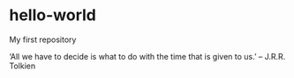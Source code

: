 # hello-world
My first repository


‘All we have to decide is what to do with the time that is given to us.’ – J.R.R. Tolkien

